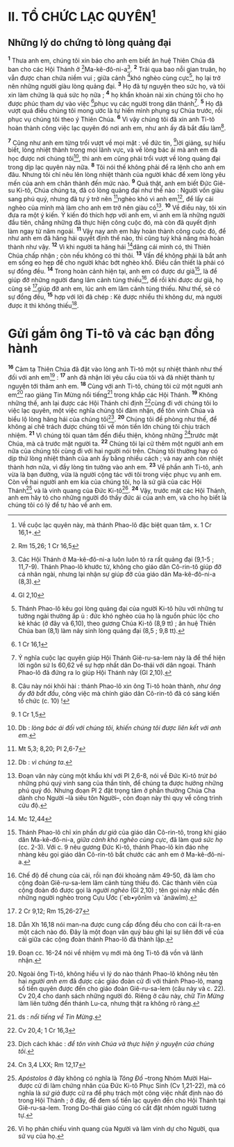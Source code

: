 # II. TỔ CHỨC LẠC QUYÊN[^1]
## Những lý do chứng tỏ lòng quảng đại
<sup><b>1</b></sup> Thưa anh em, chúng tôi xin báo cho anh em biết ân huệ Thiên Chúa đã ban cho các Hội Thánh ở [^1*]Ma-kê-đô-ni-a[^2]. <sup><b>2</b></sup> Trải qua bao nỗi gian truân, họ vẫn được chan chứa niềm vui ; giữa cảnh [^2*]khó nghèo cùng cực[^3], họ lại trở nên những người giàu lòng quảng đại. <sup><b>3</b></sup> Họ đã tự nguyện theo sức họ, và tôi xin làm chứng là quá sức họ nữa ; <sup><b>4</b></sup> họ khẩn khoản nài xin chúng tôi cho họ được phúc tham dự vào việc [^3*]phục vụ các người trong dân thánh[^4]. <sup><b>5</b></sup> Họ đã vượt quá điều chúng tôi mong ước là tự hiến mình phụng sự Chúa trước, rồi phục vụ chúng tôi theo ý Thiên Chúa. <sup><b>6</b></sup> Vì vậy chúng tôi đã xin anh Ti-tô hoàn thành công việc lạc quyên đó nơi anh em, như anh ấy đã bắt đầu làm[^5].

<sup><b>7</b></sup> Cũng như anh em từng trổi vượt về mọi mặt : về đức tin, [^4*]lời giảng, sự hiểu biết, lòng nhiệt thành trong mọi lãnh vực, và về lòng bác ái mà anh em đã học được nơi chúng tôi[^6], thì anh em cũng phải trổi vượt về lòng quảng đại trong dịp lạc quyên này nữa. <sup><b>8</b></sup> Tôi nói thế không phải để ra lệnh cho anh em đâu. Nhưng tôi chỉ nêu lên lòng nhiệt thành của người khác để xem lòng yêu mến của anh em chân thành đến mức nào. <sup><b>9</b></sup> Quả thật, anh em biết Đức Giê-su Ki-tô, Chúa chúng ta, đã có lòng quảng đại như thế nào : Người vốn giàu sang phú quý, nhưng đã tự ý trở nên [^5*]nghèo khó vì anh em[^7], để lấy cái nghèo của mình mà làm cho anh em trở nên giàu có[^8]. <sup><b>10</b></sup> Về điều này, tôi xin đưa ra một ý kiến. Ý kiến đó thích hợp với anh em, vì anh em là những người đầu tiên, chẳng những đã thực hiện công cuộc đó, mà còn đã quyết định làm ngay từ năm ngoái. <sup><b>11</b></sup> Vậy nay anh em hãy hoàn thành công cuộc đó, để như anh em đã hăng hái quyết định thế nào, thì cũng tuỳ khả năng mà hoàn thành như vậy. <sup><b>12</b></sup> Vì khi người ta hăng hái [^6*]dâng cái mình có, thì Thiên Chúa chấp nhận ; còn nếu không có thì thôi. <sup><b>13</b></sup> Vấn đề không phải là bắt anh em sống eo hẹp để cho người khác bớt nghèo khổ. Điều cần thiết là phải có sự đồng đều. <sup><b>14</b></sup> Trong hoàn cảnh hiện tại, anh em có được dư giả[^9], là để giúp đỡ những người đang lâm cảnh túng thiếu[^10], để rồi khi được dư giả, họ cũng sẽ [^7*]giúp đỡ anh em, lúc anh em lâm cảnh túng thiếu. Như thế, sẽ có sự đồng đều, <sup><b>15</b></sup> hợp với lời đã chép : Kẻ được nhiều thì không dư, mà người được ít thì không thiếu[^11].

# Gửi gắm ông Ti-tô và các bạn đồng hành
<sup><b>16</b></sup> Cảm tạ Thiên Chúa đã đặt vào lòng anh Ti-tô một sự nhiệt thành như thế đối với anh em[^12] : <sup><b>17</b></sup> anh đã nhận lời yêu cầu của tôi và đã nhiệt thành tự nguyện tới thăm anh em. <sup><b>18</b></sup> Cùng với anh Ti-tô, chúng tôi cử một người anh em[^13] rao giảng Tin Mừng nổi tiếng[^14] trong khắp các Hội Thánh. <sup><b>19</b></sup> Không những thế, anh lại được các Hội Thánh chỉ định [^8*]cùng đi với chúng tôi lo việc lạc quyên, một việc nghĩa chúng tôi đảm nhận, để tôn vinh Chúa và biểu lộ lòng hăng hái của chúng tôi[^15]. <sup><b>20</b></sup> Chúng tôi đề phòng như thế, để không ai chê trách được chúng tôi về món tiền lớn chúng tôi chịu trách nhiệm. <sup><b>21</b></sup> Vì chúng tôi quan tâm đến điều thiện, không những [^9*]trước mặt Chúa, mà cả trước mặt người ta. <sup><b>22</b></sup> Chúng tôi lại cử thêm một người anh em nữa của chúng tôi cùng đi với hai người nói trên. Chúng tôi thường hay có dịp thử lòng nhiệt thành của anh ấy bằng nhiều cách ; và nay anh còn nhiệt thành hơn nữa, vì đầy lòng tin tưởng vào anh em. <sup><b>23</b></sup> Về phần anh Ti-tô, anh vừa là bạn đường, vừa là người cộng tác với tôi trong việc phục vụ anh em. Còn về hai người anh em kia của chúng tôi, họ là sứ giả của các Hội Thánh[^16] và là vinh quang của Đức Ki-tô[^17]. <sup><b>24</b></sup> Vậy, trước mặt các Hội Thánh, anh em hãy tỏ cho những người đó thấy đức ái của anh em, và cho họ biết là chúng tôi có lý để tự hào về anh em.

[^1]: Về cuộc lạc quyên này, mà thánh Phao-lô đặc biệt quan tâm, x. 1 Cr 16,1+.
[^2]: Các Hội Thánh ở Ma-kê-đô-ni-a luôn luôn tỏ ra rất quảng đại (9,1-5 ; 11,7-9). Thánh Phao-lô khước từ, không cho giáo dân Cô-rin-tô giúp đỡ cá nhân ngài, nhưng lại nhận sự giúp đỡ của giáo dân Ma-kê-đô-ni-a (8,3).
[^3]: Thánh Phao-lô kêu gọi lòng quảng đại của người Ki-tô hữu với những tư tưởng ngài thường ấp ủ : đức khó nghèo của họ là nguồn phúc lộc cho kẻ khác (ở đây và 6,10), theo gương Chúa Ki-tô (8,9 tt) ; ân huệ Thiên Chúa ban (8,1) làm nảy sinh lòng quảng đại (8,5 ; 9,8 tt).
[^4]: Ý nghĩa cuộc lạc quyên giúp Hội Thánh Giê-ru-sa-lem này là để thể hiện lời ngôn sứ Is 60,62 về sự hợp nhất dân Do-thái với dân ngoại. Thánh Phao-lô đã đứng ra lo giúp Hội Thánh này (Gl 2,10).
[^5]: Câu này nói khôi hài : thánh Phao-lô xin ông Ti-tô hoàn thành, <i>như ông ấy đã bắt đầu</i>, công việc mà chính giáo dân Cô-rin-tô đã có sáng kiến tổ chức (c. 10) !
[^6]: Db : <i>lòng bác ái đối với chúng tôi, khiến chúng tôi được liên kết với anh em</i>.
[^7]: Db : <i>vì chúng ta</i>.
[^8]: Đoạn văn này cùng một khẩu khí với Pl 2,6-8, nói về Đức Ki-tô <i>trút bỏ</i> những phú quý vinh sang của thần tính, để chúng ta được hưởng những phú quý đó. Nhưng đoạn Pl 2 đặt trọng tâm ở phần thưởng Chúa Cha dành cho Người –là siêu tôn Người–, còn đoạn này thì quy về công trình cứu độ.
[^9]: Thánh Phao-lô chỉ xin phần <i>dư giả</i> của giáo dân Cô-rin-tô, trong khi giáo dân Ma-kê-đô-ni-a, <i>giữa cảnh khó nghèo cùng cực</i>, đã làm <i>quá sức họ</i> (cc. 2-3). Với c. 9 nêu gương Đức Ki-tô, thánh Phao-lô kín đáo nhẹ nhàng kêu gọi giáo dân Cô-rin-tô bắt chước các anh em ở Ma-kê-đô-ni-a.
[^10]: Chế độ để chung của cải, rồi nạn đói khoảng năm 49-50, đã làm cho cộng đoàn Giê-ru-sa-lem lâm cảnh túng thiếu đó. Các thành viên của cộng đoàn đó được gọi là <i>người nghèo</i> (Gl 2,10) ; tên gọi này nhắc đến những người nghèo trong Cựu Ước (<span class="hebrew-translit">´eb•yônîm</span> và <span class="hebrew-translit">`ánäwîm</span>).
[^11]: Dẫn Xh 16,18 nói man-na được cung cấp đồng đều cho con cái Ít-ra-en một cách nào đó. Đây là một đoạn văn quý báu ghi lại sự liên đới về của cải giữa các cộng đoàn thánh Phao-lô đã thành lập.
[^12]: Đoạn cc. 16-24 nói về nhiệm vụ mới mà ông Ti-tô đã vồn vã lãnh nhận.
[^13]: Ngoài ông Ti-tô, không hiểu vì lý do nào thánh Phao-lô không nêu tên hai <i>người anh em</i> đã được các giáo đoàn cử đi với thánh Phao-lô, mang số tiền quyên được đến cho giáo đoàn Giê-ru-sa-lem (câu này và c. 22). Cv 20,4 cho danh sách những người đó. Riêng ở câu này, chữ <i>Tin Mừng</i> làm liên tưởng đến thánh Lu-ca, nhưng thật ra không rõ ràng.
[^14]: ds : <i>nổi tiếng về Tin Mừng</i>.
[^15]: Dịch cách khác : <i>để tôn vinh Chúa và thực hiện ý nguyện của chúng tôi</i>.
[^16]: <i>Apóstolos</i> ở đây không có nghĩa là <i>Tông Đồ</i> –trong Nhóm Mười Hai– được cử đi làm chứng nhân của Đức Ki-tô Phục Sinh (Cv 1,21-22), mà có nghĩa là <i>sứ giả</i> được cử ra để phụ trách một công việc nhất định nào đó trong Hội Thánh ; ở đây, để đem số tiền lạc quyên đến cho Hội Thánh tại Giê-ru-sa-lem. Trong Do-thái giáo cũng có cắt đặt nhóm người tương tự.
[^17]: Vì họ phản chiếu vinh quang của Người và làm vinh dự cho Người, qua sứ vụ của họ.
[^1*]: Rm 15,26; 1 Cr 16,5
[^2*]: Gl 2,10
[^3*]: 1 Cr 16,1
[^4*]: 1 Cr 1,5
[^5*]: Mt 5,3; 8,20; Pl 2,6-7
[^6*]: Mc 12,44
[^7*]: 2 Cr 9,12; Rm 15,26-27
[^8*]: Cv 20,4; 1 Cr 16,3
[^9*]: Cn 3,4 LXX; Rm 12,17
